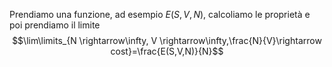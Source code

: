 Prendiamo una funzione, ad esempio $E(S,V,N)$, calcoliamo le proprietà e poi prendiamo il limite
$$\lim\limits_{N \rightarrow\infty, V \rightarrow\infty,\frac{N}{V}\rightarrow cost}=\frac{E(S,V,N)}{N}$$
